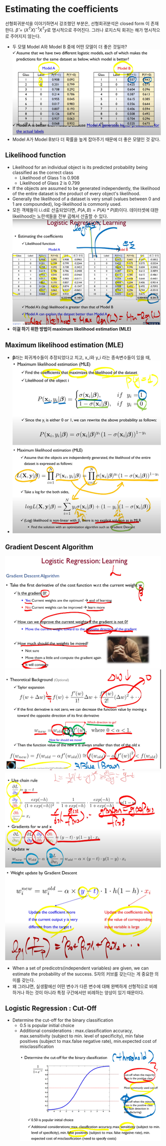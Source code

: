 # Estimating the coefficients
선형회귀분석을 이야기하면서 강조했던 부분은, 선형회귀분석은 closed form 이 존재한다. $\hat{\beta}=(X^TX)^{-1}X^Ty$로 명시적으로 주어진다. 그러나 로지스틱 회귀는 해가 명시적으로 주어지지 않는다.
* 두 모델 Model A와 Model B 중에 어떤 모델이 더 좋은 것일까? ![](images/2023-05-01-00-26-13.png)
* Model A가 Model B보다 더 확률을 높게 잡아주기 때문에 더 좋은 모델인 것 같다.


## Likelihood function
* Likelihood for an individual object is its predicted probability being classified as the correct class
  * Likelihood of Glass 1 is 0.908
  * Likelihood of Glass 2 is 0.799
* If the objects are assumed to be generated independently, the likelihood of the entire dataset is the product of every object's likelihood.
* Generally the likelihood of a dataset is very small (values between 0 and 1 are compounded), log-likelihood is commonly used.
* 모든 객체들이 i.i.d로 산출되었다면, $P(A,B)=P(A)*P(B)$이다. 데이터셋에 대한 likelihood는 노란색들을 전부 곱해서 산출할 수 있다. ![](images/2023-05-01-00-32-46.png)
* **이걸 하기 위한 방법이 maximum likelihood estimation (MLE)**

## Maximum likelihood estimation (MLE)
* $\boldsymbol{\beta}$라는 회귀계수들이 추정되었다고 치고, x_i와 y_i 라는 종속변수들이 있을 때, ![](images/2023-05-01-00-34-21.png)
* ![](images/2023-05-01-00-35-40.png) 


## Gradient Descent Algorithm
![](images/2023-05-01-00-40-57.png) 
![](images/2023-05-01-00-42-22.png)
![](images/2023-05-01-00-44-47.png)
![](images/2023-05-01-00-45-51.png)

* When a set of predicotrs(independent variables) are given, we can estimate the probability of the success. S자의 커브를 갖는다는 게 중요한 의미를 갖는다.
* 왜 그러냐면, 실생활에선 어떤 변수가 다른 변수에 대해 완벽하게 선형적으로 비례하거나 하는 것이 아니라 특정 구간에서만 비례하는 양상이 있기 때문이다.


## Logistic Regression : Cut-Off
* Determine the cut-off for the binary classification
  * 0.5 is popular initial choice
  * Additional considerations : max.classification accuracy, max.sensitivity (subject to min. level of specificity), min false positives (subject to max.false negative rate), min.expected cost of misclassification ![](images/2023-05-01-00-56-48.png)